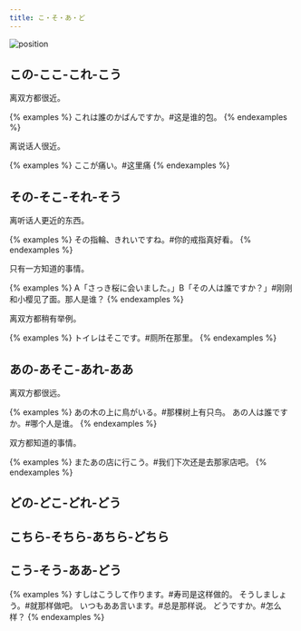 ```yaml
---
title: こ・そ・あ・ど
---
```


![position](/grammar-position.svg)

## この-ここ-これ-こう

离双方都很近。

{% examples %}
これは誰のかばんですか。#这是谁的包。
{% endexamples %}

离说话人很近。

{% examples %}
ここが痛い。#这里痛
{% endexamples %}

## その-そこ-それ-そう

离听话人更近的东西。

{% examples %}
その指輪、きれいですね。#你的戒指真好看。
{% endexamples %}

只有一方知道的事情。

{% examples %}
A「さっき桜に会いました。」B「その人は誰ですか？」#刚刚和小樱见了面。那人是谁？
{% endexamples %}

离双方都稍有举例。

{% examples %}
トイレはそこです。#厕所在那里。
{% endexamples %}

## あの-あそこ-あれ-ああ

离双方都很远。

{% examples %}
あの木の上に鳥がいる。#那棵树上有只鸟。
あの人は誰ですか。#哪个人是谁。
{% endexamples %}

双方都知道的事情。

{% examples %}
またあの店に行こう。#我们下次还是去那家店吧。
{% endexamples %}

## どの-どこ-どれ-どう

## こちら-そちら-あちら-どちら

## こう-そう-ああ-どう

{% examples %}
すしはこうして作ります。#寿司是这样做的。
そうしましょう。#就那样做吧。
いつもああ言います。#总是那样说。
どうですか。#怎么样？
{% endexamples %}
